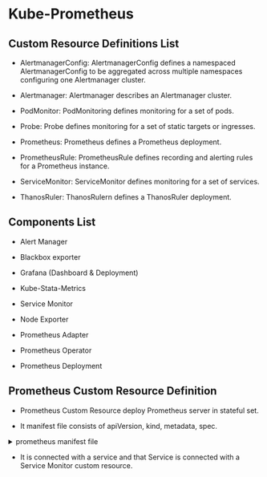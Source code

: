 # Kube-Prometheus

## Custom Resource Definitions List

- AlertmanagerConfig: AlertmanagerConfig defines a namespaced AlertmanagerConfig to be aggregated across multiple namespaces configuring one Alertmanager cluster.

- Alertmanager: Alertmanager describes an Alertmanager cluster.

- PodMonitor: PodMonitoring defines monitoring for a set of pods.

- Probe: Probe defines monitoring for a set of static targets or ingresses.

- Prometheus: Prometheus defines a Prometheus deployment.

- PrometheusRule: PrometheusRule defines recording and alerting rules for a Prometheus instance.

- ServiceMonitor: ServiceMonitor defines monitoring for a set of services.

- ThanosRuler: ThanosRulern defines a ThanosRuler deployment.


## Components List

- Alert Manager

- Blackbox exporter

- Grafana (Dashboard & Deployment)

- Kube-Stata-Metrics

- Service Monitor

- Node Exporter

- Prometheus Adapter

- Prometheus Operator

- Prometheus Deployment


## Prometheus Custom Resource Definition

- Prometheus Custom Resource deploy Prometheus server in stateful set.

- It manifest file consists of apiVersion, kind, metadata, spec.

<details>

<summary>prometheus manifest file</summary>
apiVersion: monitoring.coreos.com/v1
kind: Prometheus
metadata:
  labels:
    app.kubernetes.io/component: prometheus
    app.kubernetes.io/name: prometheus
    app.kubernetes.io/part-of: kube-prometheus
    app.kubernetes.io/version: 2.25.0
    prometheus: k8s
  name: k8s
  namespace: monitoring
spec:
  alerting:
    alertmanagers:
    - apiVersion: v2
      name: alertmanager-main
      namespace: monitoring
      port: web
  externalLabels: {}
  image: quay.io/prometheus/prometheus:v2.25.0
  nodeSelector:
    kubernetes.io/os: linux
  podMetadata:
    labels:
      app.kubernetes.io/component: prometheus
      app.kubernetes.io/name: prometheus
      app.kubernetes.io/part-of: kube-prometheus
      app.kubernetes.io/version: 2.25.0
  podMonitorNamespaceSelector: {}
  podMonitorSelector: {}
  probeNamespaceSelector: {}
  probeSelector: {}
  replicas: 2
  resources:
    requests:
      memory: 400Mi
  ruleSelector:
    matchLabels:
      prometheus: k8s
      role: alert-rules
  securityContext:
    fsGroup: 2000
    runAsNonRoot: true
    runAsUser: 1000
  serviceAccountName: prometheus-k8s
  serviceMonitorNamespaceSelector: {}
  serviceMonitorSelector: {}
  version: 2.25.0

</details>

- It is connected with a service and that Service is connected with a Service Monitor custom resource.

